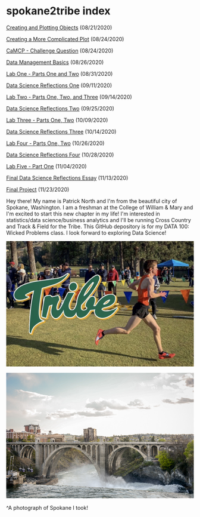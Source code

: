 # spokane2tribe index

[Creating and Plotting Objects](practice1.md) (08/21/2020)

[Creating a More Complicated Plot](practice2.md) (08/24/2020)

[CaMCP - Challenge Question](practice3.md) (08/24/2020)

[Data Management Basics](practice4.md) (08/26/2020)

[Lab One - Parts One and Two](practice5.md) (08/31/2020)

[Data Science Reflections One](data_science_reflections.md) (09/11/2020)

[Lab Two - Parts One, Two, and Three](practice6.md) (09/14/2020)

[Data Science Reflections Two](data_science_reflections2.md) (09/25/2020)

[Lab Three - Parts One, Two](practice7.md) (10/09/2020)

[Data Science Reflections Three](data_science_reflections3.md) (10/14/2020)

[Lab Four - Parts One, Two](practice8.md) (10/26/2020)

[Data Science Reflections Four](data_science_reflections4.md) (10/28/2020)

[Lab Five - Part One](practice9.md) (11/04/2020)

[Final Data Science Reflections Essay](data_science_reflections5.md) (11/13/2020)

[Final Project](practice10.md) (11/23/2020)

Hey there! My name is Patrick North and I'm from the beautiful city of Spokane, Washington. I am a freshman at the College of William & Mary and I'm excited to start this new chapter in my life! I'm interested in statistics/data science/business analytics and I'll be running Cross Country and Track & Field for the Tribe. This GitHub depository is for my DATA 100: Wicked Problems class. I look forward to exploring Data Science!

![](commitment_post.JPG)

![](bridge_pic.JPG)

^A photograph of Spokane I took!
